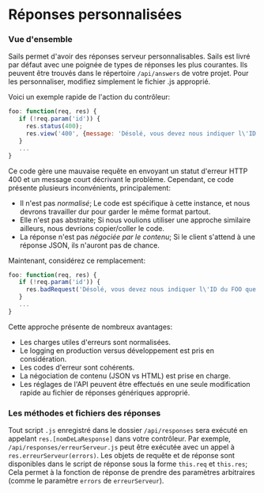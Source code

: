 # Réponses personnalisées

### Vue d'ensemble

Sails permet d'avoir des réponses serveur personnalisables. Sails est livré par défaut avec une poignée de types de réponses les plus courantes. Ils peuvent être trouvés dans le répertoire `/api/answers` de votre projet. Pour les personnaliser, modifiez simplement le fichier .js approprié.

Voici un exemple rapide de l'action du contrôleur:

```javascript
foo: function(req, res) {
   if (!req.param('id')) {
     res.status(400);
     res.view('400', {message: 'Désolé, vous devez nous indiquer l\'ID du FOO que vous voulez!'});
   }
   ...
}
```

Ce code gère une mauvaise requête en envoyant un statut d'erreur HTTP 400 et un message court décrivant le problème. Cependant, ce code présente plusieurs inconvénients, principalement:

* Il n'est pas *normalisé*; Le code est spécifique à cette instance, et nous devrons travailler dur pour garder le même format partout.
* Elle n'est pas abstraite; Si nous voulions utiliser une approche similaire ailleurs, nous devrions copier/coller le code.
* La réponse n'est pas *négociée par le contenu*; Si le client s'attend à une réponse JSON, ils n'auront pas de chance.

Maintenant, considérez ce remplacement:

```javascript
foo: function(req, res) {
   if (!req.param('id')) {
     res.badRequest('Désolé, vous devez nous indiquer l\'ID du FOO que vous voulez!');
   }
   ...
}
```

Cette approche présente de nombreux avantages:

- Les charges utiles d'erreurs sont normalisées.
- Le logging en production versus développement est pris en considération.
- Les codes d'erreur sont cohérents.
- La négociation de contenu (JSON vs HTML) est prise en charge.
- Les réglages de l'API peuvent être effectués en une seule modification rapide au fichier de réponses génériques approprié.
 
### Les méthodes et fichiers des réponses

Tout script `.js` enregistré dans le dossier `/api/responses` sera exécuté en appelant `res.[nomDeLaResponse]` dans votre contrôleur. Par exemple, `/api/responses/erreurServeur.js` peut être exécutée avec un appel à `res.erreurServeur(errors)`. Les objets de requête et de réponse sont disponibles dans le script de réponse sous la forme `this.req` et `this.res`; Cela permet à la fonction de réponse de prendre des paramètres arbitraires (comme le paramètre `errors` de `erreurServeur`).


<docmeta name="displayName" value="Réponses personnalisées">
